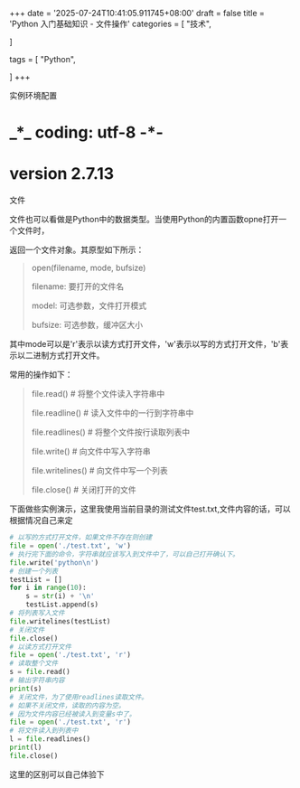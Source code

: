 +++
date = '2025-07-24T10:41:05.911745+08:00'
draft = false
title = 'Python 入门基础知识 - 文件操作'
categories = [
    "技术",

]

tags = [
    "Python",

]
+++

实例环境配置

# \_\*\_ coding: utf-8 -\*-

# version 2.7.13

文件

文件也可以看做是Python中的数据类型。当使用Python的内置函数opne打开一个文件时，

返回一个文件对象。其原型如下所示：

> open(filename, mode, bufsize)
>
> filename: 要打开的文件名
>
> model: 可选参数，文件打开模式
>
> bufsize: 可选参数，缓冲区大小

其中mode可以是'r'表示以读方式打开文件，'w'表示以写的方式打开文件，'b'表示以二进制方式打开文件。

常用的操作如下：

> file.read() # 将整个文件读入字符串中
>
> file.readline() # 读入文件中的一行到字符串中
>
> file.readlines() # 将整个文件按行读取列表中
>
> file.write() # 向文件中写入字符串
>
> file.writelines() # 向文件中写一个列表
>
> file.close() # 关闭打开的文件

下面做些实例演示，这里我使用当前目录的测试文件test.txt,文件内容的话，可以根据情况自己来定

```py
# 以写的方式打开文件，如果文件不存在则创建
file = open('./test.txt', 'w')
# 执行完下面的命令，字符串就应该写入到文件中了，可以自己打开确认下。
file.write('python\n')
# 创建一个列表
testList = []
for i in range(10):
	s = str(i) + '\n'
	testList.append(s)
# 将列表写入文件
file.writelines(testList)
# 关闭文件
file.close()
# 以读方式打开文件
file = open('./test.txt', 'r')
# 读取整个文件
s = file.read()
# 输出字符串内容
print(s)
# 关闭文件，为了使用readlines读取文件。
# 如果不关闭文件，读取的内容为空。
# 因为文件内容已经被读入到变量s中了。
file = open('./test.txt', 'r')
# 将文件读入到列表中
l = file.readlines()
print(l)
file.close()
```

这里的区别可以自己体验下
